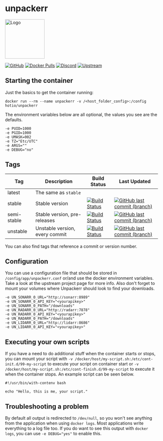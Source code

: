 # unpackerr

<img src="https://raw.githubusercontent.com/hotio/unraid-templates/master/hotio/img/unpackerr.png" alt="Logo" height="130" width="130">

[![GitHub](https://img.shields.io/badge/source-github-lightgrey)](https://github.com/hotio/docker-unpackerr)
[![Docker Pulls](https://img.shields.io/docker/pulls/hotio/unpackerr)](https://hub.docker.com/r/hotio/unpackerr)
[![Discord](https://img.shields.io/discord/610068305893523457?color=738ad6&label=discord&logo=discord&logoColor=white)](https://discord.gg/3SnkuKp)
[![Upstream](https://img.shields.io/badge/upstream-project-yellow)](https://github.com/davidnewhall/unpackerr)

## Starting the container

Just the basics to get the container running:

```shell
docker run --rm --name unpackerr -v /<host_folder_config>:/config hotio/unpackerr
```

The environment variables below are all optional, the values you see are the defaults.

```shell
-e PUID=1000
-e PGID=1000
-e UMASK=002
-e TZ="Etc/UTC"
-e ARGS=""
-e DEBUG="no"
```

## Tags

| Tag         | Description                    | Build Status                                                                                                                                                     | Last Updated                                                                                                                                                                  |
| ------------|--------------------------------|------------------------------------------------------------------------------------------------------------------------------------------------------------------|-------------------------------------------------------------------------------------------------------------------------------------------------------------------------------|
| latest      | The same as `stable`           |                                                                                                                                                                  |                                                                                                                                                                               |
| stable      | Stable version                 | [![Build Status](https://cloud.drone.io/api/badges/hotio/docker-unpackerr/status.svg?ref=refs/heads/stable)](https://cloud.drone.io/hotio/docker-unpackerr)      | [![GitHub last commit (branch)](https://img.shields.io/github/last-commit/hotio/docker-unpackerr/stable)](https://github.com/hotio/docker-unpackerr/commits/stable)           |
| semi-stable | Stable version, pre-releases   | [![Build Status](https://cloud.drone.io/api/badges/hotio/docker-unpackerr/status.svg?ref=refs/heads/semi-stable)](https://cloud.drone.io/hotio/docker-unpackerr) | [![GitHub last commit (branch)](https://img.shields.io/github/last-commit/hotio/docker-unpackerr/semi-stable)](https://github.com/hotio/docker-unpackerr/commits/semi-stable) |
| unstable    | Unstable version, every commit | [![Build Status](https://cloud.drone.io/api/badges/hotio/docker-unpackerr/status.svg?ref=refs/heads/unstable)](https://cloud.drone.io/hotio/docker-unpackerr)    | [![GitHub last commit (branch)](https://img.shields.io/github/last-commit/hotio/docker-unpackerr/unstable)](https://github.com/hotio/docker-unpackerr/commits/unstable)       |

You can also find tags that reference a commit or version number.

## Configuration

You can use a configuration file that should be stored in `/config/app/unpackerr.conf` or/and use the docker environment variables. Take a look at the upstream project page for more info. Also don't forget to mount your volumes where Unpackerr should look to find your downloads.

```shell
-e UN_SONARR_0_URL="http://sonarr:8989"
-e UN_SONARR_0_API_KEY="<yourapikey>"
-e UN_SONARR_0_PATH="/downloads"
-e UN_RADARR_0_URL="http://radarr:7878"
-e UN_RADARR_0_API_KEY="<yourapikey>"
-e UN_RADARR_0_PATH="/downloads"
-e UN_LIDARR_0_URL="http://lidarr:8686"
-e UN_LIDARR_0_API_KEY="<yourapikey>"
```

## Executing your own scripts

If you have a need to do additional stuff when the container starts or stops, you can mount your script with `-v /docker/host/my-script.sh:/etc/cont-init.d/99-my-script` to execute your script on container start or `-v /docker/host/my-script.sh:/etc/cont-finish.d/99-my-script` to execute it when the container stops. An example script can be seen below.

```shell
#!/usr/bin/with-contenv bash

echo "Hello, this is me, your script."
```

## Troubleshooting a problem

By default all output is redirected to `/dev/null`, so you won't see anything from the application when using `docker logs`. Most applications write everything to a log file too. If you do want to see this output with `docker logs`, you can use `-e DEBUG="yes"` to enable this.
